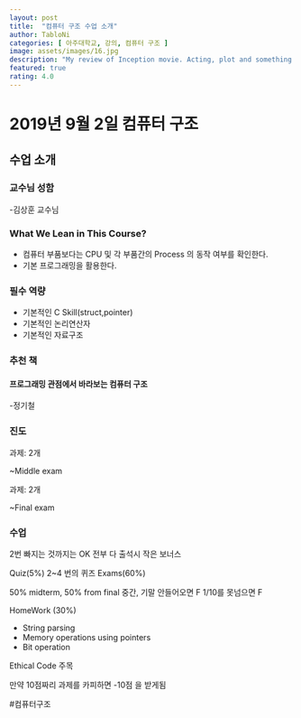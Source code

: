 ```yaml
---
layout: post
title:  "컴퓨터 구조 수업 소개"
author: TabloNi
categories: [ 아주대학교, 강의, 컴퓨터 구조 ]
image: assets/images/16.jpg
description: "My review of Inception movie. Acting, plot and something else in this short description."
featured: true
rating: 4.0
---
```


# 2019년 9월 2일 컴퓨터 구조
## 수업 소개

### 교수님 성함

-김상훈 교수님

### What We Lean in This Course?

* 컴퓨터 부품보다는 CPU 및 각 부품간의 Process 의 동작 여부를 확인한다.
* 기본 프로그래밍을 활용한다.

### 필수 역량

* 기본적인 C Skill(struct,pointer)
* 기본적인 논리연산자
* 기본적인 자료구조

### 추천 책

#### **프로그래밍 관점에서 바라보는 컴퓨터 구조**

-정기철

### 진도

과제: 2개

~Middle exam

과제: 2개

~Final exam

### 수업

2번 빠지는 것까지는 OK
전부 다 출석시 작은 보너스

Quiz(5%)
2~4 번의 퀴즈
Exams(60%)

50% midterm, 50% from final
중간, 기말 안들어오면 F
1/10를 못넘으면 F

HomeWork (30%) 

- String parsing
- Memory operations using pointers
- Bit operation

Ethical Code 주목

만약 10점짜리 과제를 카피하면 -10점 을 받게됨








#컴퓨터구조
